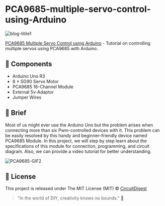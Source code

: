 # PCA9685-multiple-servo-control-using-Arduino
![blog-titile1](https://github.com/Circuit-Digest/PCA9685-multiple-servo-control-using-Arduino/assets/85298596/ff7cebc5-b324-4e81-a9f0-bb2a3d0806a6)

[PCA9685 Multiple Servo Control using Arduino](https://circuitdigest.com/microcontroller-projects/pca9685-multiple-servo-control-using-arduino) - Tutorial on controlling multiple servos using PCA9685 with Arduino.

## 🧰 Components
- Arduino Uno R3
- 8 * SG90 Servo Motor
- PCA9685 16-Channel Module
- External 5v-Adaptor
- Jumper Wires

## 📜 Brief 
Most of us might ever use the Arduino Uno but the problem arises when connecting more than six Pwm-controlled devices with it. This problem can be easily resolved by this handy and beginner-friendly device named PCA9685 Module. In this project, we will step by step learn about the specifications of this module for connection, programming, and circuit diagram. Also, we can provide a video tutorial for better understanding.

![PCA9685-GIF2](https://github.com/Circuit-Digest/PCA9685-multiple-servo-control-using-Arduino/assets/85298596/8ce20bb1-d001-46bf-ab27-4fa15165d640)

## 📝 License

This project is released under The MIT License (MIT) © [CircuitDigest](https://github.com/circuit-digest)

> "In the world of DIY, creativity knows no bounds." 🎨
